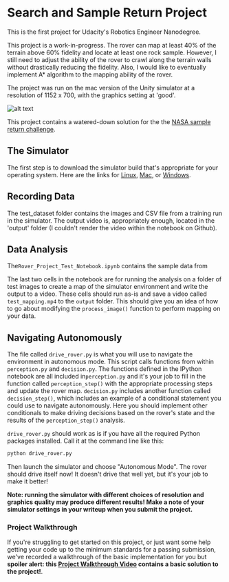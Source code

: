 [//]: # (Image References)
[image_0]: ./misc/rover_image.jpg

# Search and Sample Return Project

This is the first project for Udacity's Robotics Engineer Nanodegree.

This project is a work-in-progress. The rover can map at least 40% of the terrain above 60% fidelity and locate at least one rock sample. However, I still need to adjust the ability of the rover to crawl along the terrain walls without drastically reducing the fidelity. Also, I would like to eventually implement A* algorithm to the mapping ability of the rover.

The project was run on the mac version of the Unity simulator at a resolution of 1152 x 700, with the graphics setting at 'good'.

![alt text][image_0]

This project contains a watered-down solution for the the [NASA sample return challenge](https://www.nasa.gov/directorates/spacetech/centennial_challenges/sample_return_robot/index.html).

## The Simulator
The first step is to download the simulator build that's appropriate for your operating system.  Here are the links for [Linux](https://s3-us-west-1.amazonaws.com/udacity-robotics/Rover+Unity+Sims/Linux_Roversim.zip), [Mac](	https://s3-us-west-1.amazonaws.com/udacity-robotics/Rover+Unity+Sims/Mac_Roversim.zip), or [Windows](https://s3-us-west-1.amazonaws.com/udacity-robotics/Rover+Unity+Sims/Windows_Roversim.zip).



## Recording Data
The test_dataset folder contains the images and CSV file from a training run in the simulator. The output video is, appropriately enough, located in the 'output' folder (I couldn't render the video within the notebook on Github).

## Data Analysis
The`Rover_Project_Test_Notebook.ipynb` contains the sample data from


The last two cells in the notebook are for running the analysis on a folder of test images to create a map of the simulator environment and write the output to a video.  These cells should run as-is and save a video called `test_mapping.mp4` to the `output` folder.  This should give you an idea of how to go about modifying the `process_image()` function to perform mapping on your data.

## Navigating Autonomously
The file called `drive_rover.py` is what you will use to navigate the environment in autonomous mode.  This script calls functions from within `perception.py` and `decision.py`.  The functions defined in the IPython notebook are all included in`perception.py` and it's your job to fill in the function called `perception_step()` with the appropriate processing steps and update the rover map. `decision.py` includes another function called `decision_step()`, which includes an example of a conditional statement you could use to navigate autonomously.  Here you should implement other conditionals to make driving decisions based on the rover's state and the results of the `perception_step()` analysis.

`drive_rover.py` should work as is if you have all the required Python packages installed. Call it at the command line like this:

```sh
python drive_rover.py
```

Then launch the simulator and choose "Autonomous Mode".  The rover should drive itself now!  It doesn't drive that well yet, but it's your job to make it better!

**Note: running the simulator with different choices of resolution and graphics quality may produce different results!  Make a note of your simulator settings in your writeup when you submit the project.**

### Project Walkthrough
If you're struggling to get started on this project, or just want some help getting your code up to the minimum standards for a passing submission, we've recorded a walkthrough of the basic implementation for you but **spoiler alert: this [Project Walkthrough Video](https://www.youtube.com/watch?v=oJA6QHDPdQw) contains a basic solution to the project!**.


